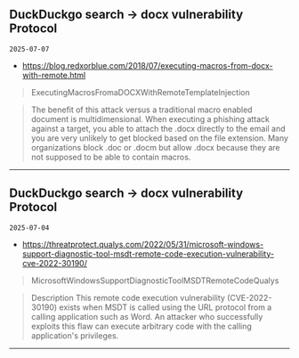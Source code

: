 ## DuckDuckgo search -> docx vulnerability Protocol
`2025-07-07`

* https://blog.redxorblue.com/2018/07/executing-macros-from-docx-with-remote.html

<blockquote>
 ExecutingMacrosFromaDOCXWithRemoteTemplateInjection
</blockquote>
<blockquote>
The benefit of this attack versus a traditional macro enabled document is multidimensional. When executing a phishing attack against a target, you able to attach the .docx directly to the email and you are very unlikely to get blocked based on the file extension. Many organizations block .doc or .docm but allow .docx because they are not supposed to be able to contain macros.
</blockquote>

---

## DuckDuckgo search -> docx vulnerability Protocol
`2025-07-04`

* https://threatprotect.qualys.com/2022/05/31/microsoft-windows-support-diagnostic-tool-msdt-remote-code-execution-vulnerability-cve-2022-30190/

<blockquote>
 MicrosoftWindowsSupportDiagnosticToolMSDTRemoteCodeQualys
</blockquote>
<blockquote>
Description This remote code execution vulnerability (CVE-2022-30190) exists when MSDT is called using the URL protocol from a calling application such as Word. An attacker who successfully exploits this flaw can execute arbitrary code with the calling application's privileges.
</blockquote>

---

